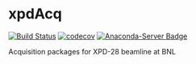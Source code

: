 # xpdAcq
[![Build Status](https://travis-ci.org/xpdAcq/xpdAcq.svg?branch=master)](https://travis-ci.org/xpdAcq/xpdAcq)
[![codecov](https://codecov.io/gh/xpdAcq/xpdAcq/branch/master/graph/badge.svg)](https://codecov.io/gh/xpdAcq/xpdAcq)
[![Anaconda-Server Badge](https://anaconda.org/nsls2forge/xpdacq/badges/version.svg)](https://anaconda.org/nsls2forge/xpdacq)

Acquisition packages for XPD-28 beamline at BNL
